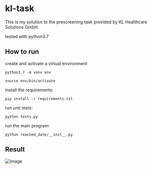 # kl-task

This is my solution to the prescreening task provided by KL Healthcare Solutions GmbH. 

tested with python3.7

## How to run
create and activate a virtual environment

`python3.7 -m venv env`

`source env/bin/activate`

install the requirements:

`pip install -r requirements.txt`

run unit tests:

`python tests.py`

run the main program:

`python reached_date/__init__.py`

## Result

![image](https://user-images.githubusercontent.com/39215420/179910220-3422c3a7-0625-4184-883c-2251ae7e47a4.png)

